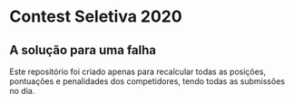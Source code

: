 # Contest Seletiva 2020
## A solução para uma falha

Este repositório foi criado apenas para recalcular todas as posições, pontuações e penalidades dos competidores, tendo todas as submissões no dia.
